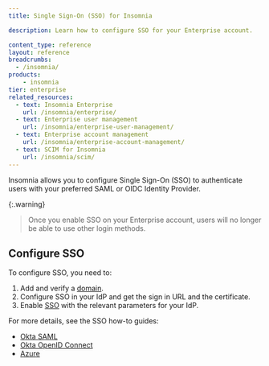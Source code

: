 ```yaml
---
title: Single Sign-On (SSO) for Insomnia

description: Learn how to configure SSO for your Enterprise account.

content_type: reference
layout: reference
breadcrumbs: 
  - /insomnia/
products:
    - insomnia
tier: enterprise
related_resources:
  - text: Insomnia Enterprise
    url: /insomnia/enterprise/
  - text: Enterprise user management
    url: /insomnia/enterprise-user-management/
  - text: Enterprise account management
    url: /insomnia/enterprise-account-management/
  - text: SCIM for Insomnia
    url: /insomnia/scim/
---
```


Insomnia allows you to configure Single Sign-On (SSO) to authenticate users with your preferred SAML or OIDC Identity Provider.

{:.warning}
> Once you enable SSO on your Enterprise account, users will no longer be able to use other login methods.

## Configure SSO

To configure SSO, you need to:
1. Add and verify a [domain](https://app.insomnia.rest/app/enterprise/domains/list).
1. Configure SSO in your IdP and get the sign in URL and the certificate.
1. Enable [SSO](https://app.insomnia.rest/app/enterprise/sso/list) with the relevant parameters for your IdP.

For more details, see the SSO how-to guides:
* [Okta SAML](/how-to/okta-saml-sso-insomnia/)
* [Okta OpenID Connect](/how-to/okta-oidc-sso-insomnia/)
* [Azure](/how-to/azure-saml-sso-insomnia/)
